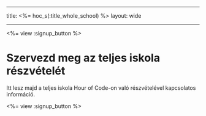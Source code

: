 * * *

title: <%= hoc_s(:title_whole_school) %> layout: wide

* * *

<%= view :signup_button %>

# Szervezd meg az teljes iskola részvételét

Itt lesz majd a teljes iskola Hour of Code-on való részvételével kapcsolatos információ.

<%= view :signup_button %>